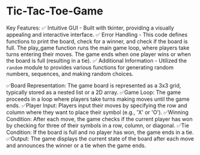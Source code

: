 # Tic-Tac-Toe-Game

Key Features:
✅ Intuitive GUI - Built with tkinter, providing a visually appealing and interactive interface.
✅ Error Handling - This code defines functions to print the board, check for a winner, and check if the board is full. The play_game function runs the main game loop, where players take turns entering their moves. The game ends when one player wins or when the board is full (resulting in a tie).
✅ Additional Information - Utilized the `random` module to provides various functions for generating random numbers, sequences, and making random choices.

✅Board Representation: The game board is represented as a 3x3 grid, typically stored as a nested list or a 2D array.
✅Game Loop: The game proceeds in a loop where players take turns making moves until the game ends.
✅Player Input: Players input their moves by specifying the row and column where they want to place their symbol (e.g., 'X' or 'O').
✅Winning Condition: After each move, the game checks if the current player has won by checking for three of their symbols in a row, column, or diagonal.
✅Tie Condition: If the board is full and no player has won, the game ends in a tie.
✅Output: The game displays the current state of the board after each move and announces the winner or a tie when the game ends.

